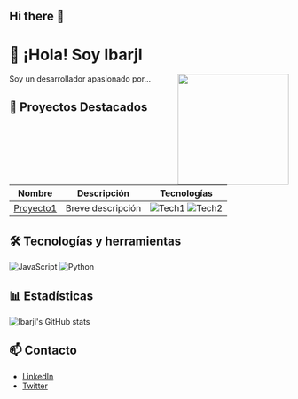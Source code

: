 ## Hi there 👋

<!--
**Ibarjl/Ibarjl** is a ✨ _special_ ✨ repository because its `README.md` (this file) appears on your GitHub profile.

Here are some ideas to get you started:

- 🔭 I’m currently working on ...
- 🌱 I’m currently learning ...
- 👯 I’m looking to collaborate on ...
- 🤔 I’m looking for help with ...
- 💬 Ask me about ...
- 📫 How to reach me: ...
- 😄 Pronouns: ...
- ⚡ Fun fact: ...
-->
# 👋 ¡Hola! Soy Ibarjl

<img src="TU_IMAGEN_O_GIF_URL" width="200" align="right" />

Soy un desarrollador apasionado por...

## 🚀 Proyectos Destacados
| Nombre | Descripción | Tecnologías |
|--------|-------------|-------------|
| [Proyecto1](URL) | Breve descripción | ![Tech1](URL) ![Tech2](URL) |

## 🛠️ Tecnologías y herramientas
![JavaScript](https://img.shields.io/badge/-JavaScript-black?style=flat-square&logo=javascript)
![Python](https://img.shields.io/badge/-Python-black?style=flat-square&logo=python)

## 📊 Estadísticas
![Ibarjl's GitHub stats](https://github-readme-stats.vercel.app/api?username=Ibarjl&show_icons=true&theme=radical)

## 📫 Contacto
- [LinkedIn](URL)
- [Twitter](URL)
